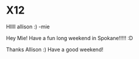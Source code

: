 # X12

HIIII allison :) -mie

Hey Mie! Have a fun long weekend in Spokane!!!!! :D

Thanks Allison :) Have a good weekend!
